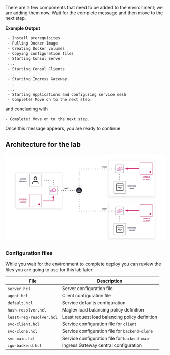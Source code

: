 There are a few components that need to be added to the environment; we are
adding them now. Wait for the complete message and then move to the
next step.

**Example Output**

```screenshot
 - Install prerequisites
 - Pulling Docker Image
 - Creating Docker volumes
 - Copying configuration files
 - Starting Consul Server
 ...
 - Starting Consul Clients
 ...
 - Starting Ingress Gateway
 ...
 ...
 - Starting Applications and configuring service mesh
 - Complete! Move on to the next step.
```

and concluding with

```
- Complete! Move on to the next step.
```

Once this message appears, you are ready to continue.

## Architecture for the lab

![Consul service mesh load balancing with client service](./assets/consul-lb-envoy-client-service.png)

### Configuration files

While you wait for the environment to complete deploy you can review the files you are going to use for this lab later:

| File                              | Description |
|-----------------------------------|-------------|
| `server.hcl`              | Server configuration file |
| `agent.hcl`               | Client configuration file|
| `default.hcl`             | Service defaults configuration |
| `hash-resolver.hcl`       | Maglev load balancing policy definition |
| `least-req-resolver.hcl`  | Least request load balancing policy definition|
| `svc-client.hcl`          | Service configuration file for `client`|
| `svc-clone.hcl`           | Service configuration file for `backend-clone`|
| `svc-main.hcl`            | Service configuration file for `backend-main`|
| `igw-backend.hcl`         | Ingress Gateway central configuration | 